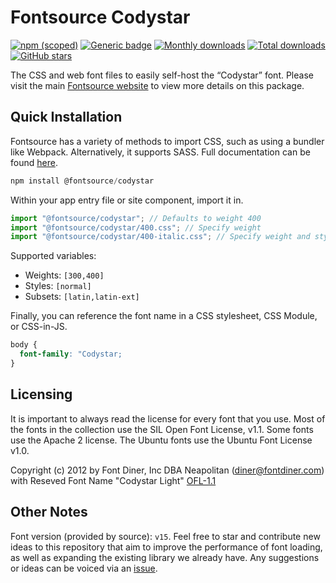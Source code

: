 # Fontsource Codystar

[![npm (scoped)](https://img.shields.io/npm/v/@fontsource/codystar?color=brightgreen)](https://www.npmjs.com/package/@fontsource/codystar) [![Generic badge](https://img.shields.io/badge/fontsource-passing-brightgreen)](https://github.com/fontsource/fontsource) [![Monthly downloads](https://badgen.net/npm/dm/@fontsource/codystar)](https://github.com/fontsource/fontsource) [![Total downloads](https://badgen.net/npm/dt/@fontsource/codystar)](https://github.com/fontsource/fontsource) [![GitHub stars](https://img.shields.io/github/stars/fontsource/fontsource.svg?style=social&label=Star)](https://github.com/fontsource/fontsource/stargazers)

The CSS and web font files to easily self-host the “Codystar” font. Please visit the main [Fontsource website](https://fontsource.org/fonts/codystar) to view more details on this package.

## Quick Installation

Fontsource has a variety of methods to import CSS, such as using a bundler like Webpack. Alternatively, it supports SASS. Full documentation can be found [here](https://beta.fontsource.org/docs/getting-started/introduction).

```javascript
npm install @fontsource/codystar
```

Within your app entry file or site component, import it in.

```javascript
import "@fontsource/codystar"; // Defaults to weight 400
import "@fontsource/codystar/400.css"; // Specify weight
import "@fontsource/codystar/400-italic.css"; // Specify weight and style

```

Supported variables:
- Weights: `[300,400]`
- Styles: `[normal]`
- Subsets: `[latin,latin-ext]`

Finally, you can reference the font name in a CSS stylesheet, CSS Module, or CSS-in-JS.

```css
body {
  font-family: "Codystar;
}
```

## Licensing
It is important to always read the license for every font that you use.
Most of the fonts in the collection use the SIL Open Font License, v1.1. Some fonts use the Apache 2 license. The Ubuntu fonts use the Ubuntu Font License v1.0.

Copyright (c) 2012 by Font Diner, Inc DBA Neapolitan (diner@fontdiner.com) with Reseved Font Name "Codystar Light"
[OFL-1.1](http://scripts.sil.org/OFL)

## Other Notes
Font version (provided by source): `v15`.
Feel free to star and contribute new ideas to this repository that aim to improve the performance of font loading, as well as expanding the existing library we already have. Any suggestions or ideas can be voiced via an [issue](https://github.com/fontsource/fontsource/issues).